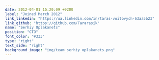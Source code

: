 ```yaml
---
date: 2012-04-01 15:20:09 +0200
label: "Joined March 2012"
link_linkedin: "https://ua.linkedin.com/in/taras-voitovych-63aa5b23"
link_github: "https://github.com/Tararasik"
name: "Serhiy Oplakanets"
position: "CTO"
font_color: "#333"
type: "right"
text_side: "right"
background_image: "img/team_serhiy_oplakanets.png"
---
```

